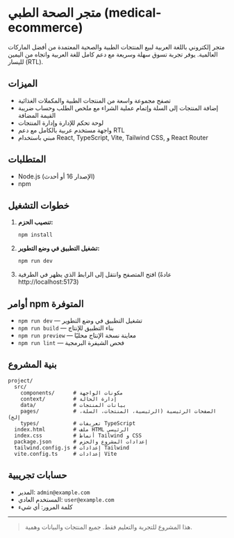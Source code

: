 # متجر الصحة الطبي (medical-ecommerce)

متجر إلكتروني باللغة العربية لبيع المنتجات الطبية والصحية المعتمدة من أفضل الماركات العالمية. يوفر تجربة تسوق سهلة وسريعة مع دعم كامل للغة العربية واتجاه من اليمين لليسار (RTL).

## الميزات

- تصفح مجموعة واسعة من المنتجات الطبية والمكملات الغذائية
- إضافة المنتجات إلى السلة وإتمام عملية الشراء مع ملخص الطلب وحساب ضريبة القيمة المضافة
- لوحة تحكم للإدارة وإدارة المنتجات
- واجهة مستخدم عربية بالكامل مع دعم RTL
- مبني باستخدام React, TypeScript, Vite, Tailwind CSS, و React Router

## المتطلبات

- Node.js (الإصدار 16 أو أحدث)
- npm

## خطوات التشغيل

1. **تنصيب الحزم:**
   ```bash
   npm install
   ```
2. **تشغيل التطبيق في وضع التطوير:**
   ```bash
   npm run dev
   ```
3. افتح المتصفح وانتقل إلى الرابط الذي يظهر في الطرفية (عادةً http://localhost:5173)

## أوامر npm المتوفرة

- `npm run dev` — تشغيل التطبيق في وضع التطوير
- `npm run build` — بناء التطبيق للإنتاج
- `npm run preview` — معاينة نسخة الإنتاج محليًا
- `npm run lint` — فحص الشيفرة البرمجية

## بنية المشروع

```
project/
  src/
    components/      # مكونات الواجهة
    context/         # إدارة الحالة
    data/            # بيانات المنتجات
    pages/           # الصفحات الرئيسية (الرئيسية، المنتجات، السلة، إلخ)
    types/           # تعريفات TypeScript
  index.html         # ملف HTML الرئيسي
  index.css          # أنماط Tailwind و CSS
  package.json       # إعدادات المشروع والحزم
  tailwind.config.js # إعدادات Tailwind
  vite.config.ts     # إعدادات Vite
```

## حسابات تجريبية

- المدير: `admin@example.com`
- المستخدم العادي: `user@example.com`
- كلمة المرور: أي شيء

---

> هذا المشروع للتجربة والتعليم فقط. جميع المنتجات والبيانات وهمية.
